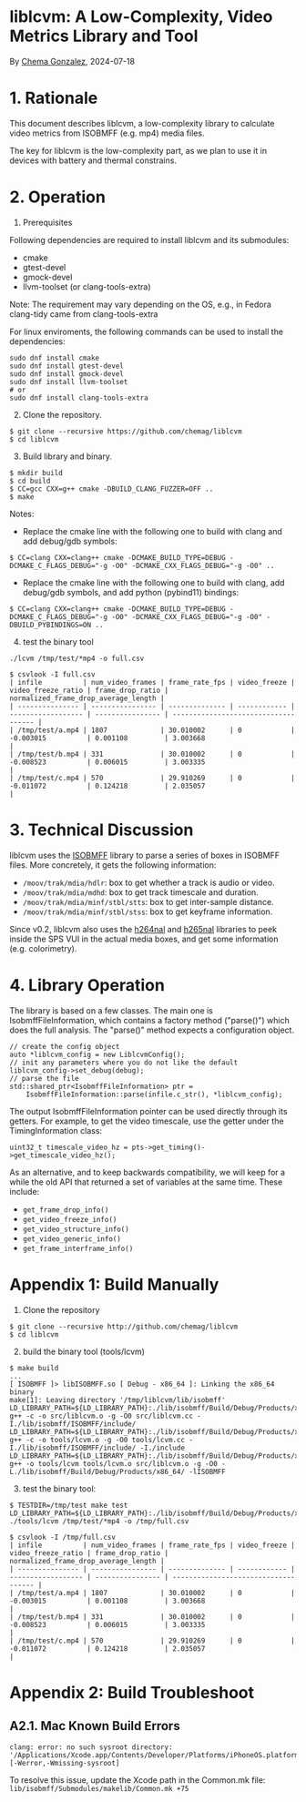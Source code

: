 # liblcvm: A Low-Complexity, Video Metrics Library and Tool

By [Chema Gonzalez](https://github.com/chemag), 2024-07-18


# 1. Rationale

This document describes liblcvm, a low-complexity library to calculate
video metrics from ISOBMFF (e.g. mp4) media files.

The key for liblcvm is the low-complexity part, as we plan to use
it in devices with battery and thermal constrains.



# 2. Operation

1. Prerequisites

Following dependencies are required to install liblcvm and its submodules:
* cmake
* gtest-devel
* gmock-devel
* llvm-toolset (or clang-tools-extra)

Note: The requirement may vary depending on the OS, e.g., in Fedora clang-tidy came from clang-tools-extra

For linux enviroments, the following commands can be used to install the dependencies:
```
sudo dnf install cmake
sudo dnf install gtest-devel
sudo dnf install gmock-devel
sudo dnf install llvm-toolset
# or
sudo dnf install clang-tools-extra
```

2. Clone the repository.

```
$ git clone --recursive https://github.com/chemag/liblcvm
$ cd liblcvm
```

3. Build library and binary.
```
$ mkdir build
$ cd build
$ CC=gcc CXX=g++ cmake -DBUILD_CLANG_FUZZER=OFF ..
$ make
```

Notes:
* Replace the cmake line with the following one to build with clang and add
debug/gdb symbols:
```
$ CC=clang CXX=clang++ cmake -DCMAKE_BUILD_TYPE=DEBUG -DCMAKE_C_FLAGS_DEBUG="-g -O0" -DCMAKE_CXX_FLAGS_DEBUG="-g -O0" ..
```

* Replace the cmake line with the following one to build with clang, add
debug/gdb symbols, and add python (pybind11) bindings:
```
$ CC=clang CXX=clang++ cmake -DCMAKE_BUILD_TYPE=DEBUG -DCMAKE_C_FLAGS_DEBUG="-g -O0" -DCMAKE_CXX_FLAGS_DEBUG="-g -O0" -DBUILD_PYBINDINGS=ON ..
```

4. test the binary tool
```
./lcvm /tmp/test/*mp4 -o full.csv

$ csvlook -I full.csv
| infile          | num_video_frames | frame_rate_fps | video_freeze | video_freeze_ratio | frame_drop_ratio | normalized_frame_drop_average_length |
| --------------- | ---------------- | -------------- | ------------ | ------------------ | ---------------- | ------------------------------------ |
| /tmp/test/a.mp4 | 1807             | 30.010002      | 0            | -0.003015          | 0.001108         | 3.003668                             |
| /tmp/test/b.mp4 | 331              | 30.010002      | 0            | -0.008523          | 0.006015         | 3.003335                             |
| /tmp/test/c.mp4 | 570              | 29.910269      | 0            | -0.011072          | 0.124218         | 2.035057                             |
```


# 3. Technical Discussion

liblcvm uses the [ISOBMFF](https://github.com/DigiDNA/ISOBMFF) library to
parse a series of boxes in ISOBMFF files. More concretely, it gets the
following information:

* `/moov/trak/mdia/hdlr`: box to get whether a track is audio or video.
* `/moov/trak/mdia/mdhd`: box to get track timescale and duration.
* `/moov/trak/mdia/minf/stbl/stts`: box to get inter-sample distance.
* `/moov/trak/mdia/minf/stbl/stss`: box to get keyframe information.

Since v0.2, liblcvm also uses the [h264nal](https://github.com/chemag/h264nal)
and [h265nal](https://github.com/chemag/h265nal) libraries to peek inside
the SPS VUI in the actual media boxes, and get some information (e.g.
colorimetry).



# 4. Library Operation

The library is based on a few classes. The main one is IsobmffFileInformation,
which contains a factory method ("parse()") which does the full analysis. The
"parse()" method expects a configuration object.

```
// create the config object
auto *liblcvm_config = new LiblcvmConfig();
// init any parameters where you do not like the default
liblcvm_config->set_debug(debug);
// parse the file
std::shared_ptr<IsobmffFileInformation> ptr =
    IsobmffFileInformation::parse(infile.c_str(), *liblcvm_config);
```

The output IsobmffFileInformation pointer can be used directly through its
getters. For example, to get the video timescale, use the getter under the
TimingInformation class:

```
uint32_t timescale_video_hz = pts->get_timing()->get_timescale_video_hz();
```

As an alternative, and to keep backwards compatibility, we will keep for
a while the old API that returned a set of variables at the same time. These
include:
* `get_frame_drop_info()`
* `get_video_freeze_info()`
* `get_video_structure_info()`
* `get_video_generic_info()`
* `get_frame_interframe_info()`


# Appendix 1: Build Manually

1. Clone the repository
```
$ git clone --recursive http://github.com/chemag/liblcvm
$ cd liblcvm
```

2. build the binary tool (tools/lcvm)
```
$ make build
...
[ ISOBMFF ]> libISOBMFF.so [ Debug - x86_64 ]: Linking the x86_64 binary
make[1]: Leaving directory '/tmp/liblcvm/lib/isobmff'
LD_LIBRARY_PATH=${LD_LIBRARY_PATH}:./lib/isobmff/Build/Debug/Products/x86_64/ g++ -c -o src/liblcvm.o -g -O0 src/liblcvm.cc -I./lib/isobmff/ISOBMFF/include/
LD_LIBRARY_PATH=${LD_LIBRARY_PATH}:./lib/isobmff/Build/Debug/Products/x86_64/ g++ -c -o tools/lcvm.o -g -O0 tools/lcvm.cc -I./lib/isobmff/ISOBMFF/include/ -I./include
LD_LIBRARY_PATH=${LD_LIBRARY_PATH}:./lib/isobmff/Build/Debug/Products/x86_64/ g++ -o tools/lcvm tools/lcvm.o src/liblcvm.o -g -O0 -L./lib/isobmff/Build/Debug/Products/x86_64/ -lISOBMFF
```


3. test the binary tool:
```
$ TESTDIR=/tmp/test make test
LD_LIBRARY_PATH=${LD_LIBRARY_PATH}:./lib/isobmff/Build/Debug/Products/x86_64/ ./tools/lcvm /tmp/test/*mp4 -o /tmp/full.csv

$ csvlook -I /tmp/full.csv
| infile          | num_video_frames | frame_rate_fps | video_freeze | video_freeze_ratio | frame_drop_ratio | normalized_frame_drop_average_length |
| --------------- | ---------------- | -------------- | ------------ | ------------------ | ---------------- | ------------------------------------ |
| /tmp/test/a.mp4 | 1807             | 30.010002      | 0            | -0.003015          | 0.001108         | 3.003668                             |
| /tmp/test/b.mp4 | 331              | 30.010002      | 0            | -0.008523          | 0.006015         | 3.003335                             |
| /tmp/test/c.mp4 | 570              | 29.910269      | 0            | -0.011072          | 0.124218         | 2.035057                             |
```


# Appendix 2: Build Troubleshoot

## A2.1. Mac Known Build Errors

```
clang: error: no such sysroot directory: '/Applications/Xcode.app/Contents/Developer/Platforms/iPhoneOS.platform/Developer/SDKs/iPhoneOS17.5.sdk' [-Werror,-Wmissing-sysroot]
```
To resolve this issue, update the Xcode path in the Common.mk file: ```lib/isobmff/Submodules/makelib/Common.mk +75```
